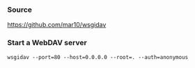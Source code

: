 ### Source
https://github.com/mar10/wsgidav

### Start a WebDAV server
```
wsgidav --port=80 --host=0.0.0.0 --root=. --auth=anonymous
```

